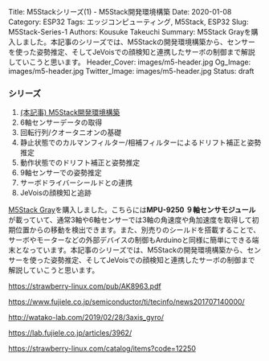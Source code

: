 Title: M5Stackシリーズ(1) - M5Stack開発環境構築
Date: 2020-01-08
Category: ESP32
Tags: エッジコンピューティング, M5Stack, ESP32
Slug: M5Stack-Series-1
Authors: Kousuke Takeuchi
Summary: M5Stack Grayを購入しました。本記事のシリーズでは、M5Stackの開発環境構築から、センサーを使った姿勢推定、そしてJeVoisでの顔検知と連携したサーボの制御まで解説していこうと思います。
Header_Cover: images/m5-header.jpg
Og_Image: images/m5-header.jpg
Twitter_Image: images/m5-header.jpg
Status: draft

### シリーズ

1. [(本記事) M5Stack開発環境構築](M5Stack-Series-1.html)
2. 6軸センサーデータの取得
3. 回転行列/クオータニオンの基礎
4. 静止状態でのカルマンフィルター/相補フィルターによるドリフト補正と姿勢推定
5. 動作状態でのドリフト補正と姿勢推定
6. 9軸センサーでの姿勢推定
7. サーボドライバーシールドとの連携
8. JeVoisの顔検知と追跡

[M5Stack Gray](https://www.switch-science.com/catalog/3648/)を購入しました。こちらには**MPU-9250 ９軸センサモジュール**が載っていて、通常3軸や6軸センサーでは3軸の角速度や角加速度を取得して初期位置からの移動を検出できます。また、別売りのシールドを搭載することで、サーボやモーターなどの外部デバイスの制御もArduinoと同様に簡単にできる端末となっています。本記事のシリーズでは、M5Stackの開発環境構築から、センサーを使った姿勢推定、そしてJeVoisでの顔検知と連携したサーボの制御まで解説していこうと思います。



https://strawberry-linux.com/pub/AK8963.pdf

https://www.fujiele.co.jp/semiconductor/ti/tecinfo/news201707140000/

http://watako-lab.com/2019/02/28/3axis_gyro/

https://lab.fujiele.co.jp/articles/3962/

https://strawberry-linux.com/catalog/items?code=12250
